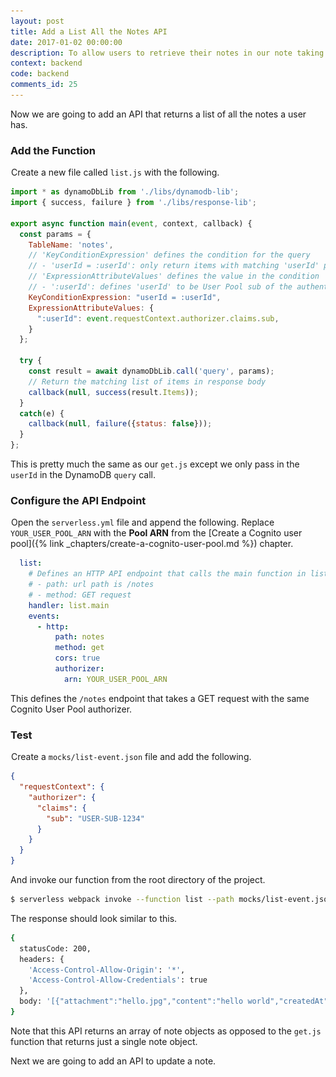 ```yaml
---
layout: post
title: Add a List All the Notes API
date: 2017-01-02 00:00:00
description: To allow users to retrieve their notes in our note taking app, we are going to add a list note GET API. To do this we will add a new Lambda function to our Serverless Framework project. The Lambda function will retrieve all the user’s notes from the DynamoDB table. We also need to ensure to set the Access-Control headers to enable CORS for our serverless backend API.
context: backend
code: backend
comments_id: 25
---
```


Now we are going to add an API that returns a list of all the notes a user has.

### Add the Function

<img class="code-marker" src="/assets/s.png" />Create a new file called `list.js` with the following.

``` javascript
import * as dynamoDbLib from './libs/dynamodb-lib';
import { success, failure } from './libs/response-lib';

export async function main(event, context, callback) {
  const params = {
    TableName: 'notes',
    // 'KeyConditionExpression' defines the condition for the query
    // - 'userId = :userId': only return items with matching 'userId' partition key
    // 'ExpressionAttributeValues' defines the value in the condition
    // - ':userId': defines 'userId' to be User Pool sub of the authenticated user
    KeyConditionExpression: "userId = :userId",
    ExpressionAttributeValues: {
      ":userId": event.requestContext.authorizer.claims.sub,
    }
  };

  try {
    const result = await dynamoDbLib.call('query', params);
    // Return the matching list of items in response body
    callback(null, success(result.Items));
  }
  catch(e) {
    callback(null, failure({status: false}));
  }
};
```

This is pretty much the same as our `get.js` except we only pass in the `userId` in the DynamoDB `query` call.

### Configure the API Endpoint

<img class="code-marker" src="/assets/s.png" />Open the `serverless.yml` file and append the following. Replace `YOUR_USER_POOL_ARN` with the **Pool ARN** from the [Create a Cognito user pool]({% link _chapters/create-a-cognito-user-pool.md %}) chapter.

``` yaml
  list:
    # Defines an HTTP API endpoint that calls the main function in list.js
    # - path: url path is /notes
    # - method: GET request
    handler: list.main
    events:
      - http:
          path: notes
          method: get
          cors: true
          authorizer:
            arn: YOUR_USER_POOL_ARN
```

This defines the `/notes` endpoint that takes a GET request with the same Cognito User Pool authorizer.

### Test

<img class="code-marker" src="/assets/s.png" />Create a `mocks/list-event.json` file and add the following.

``` json
{
  "requestContext": {
    "authorizer": {
      "claims": {
        "sub": "USER-SUB-1234"
      }
    }
  }
}
```

And invoke our function from the root directory of the project.

``` bash
$ serverless webpack invoke --function list --path mocks/list-event.json
```

The response should look similar to this.

``` bash
{
  statusCode: 200,
  headers: {
    'Access-Control-Allow-Origin': '*',
    'Access-Control-Allow-Credentials': true
  },
  body: '[{"attachment":"hello.jpg","content":"hello world","createdAt":1487800950620,"noteId":"578eb840-f70f-11e6-9d1a-1359b3b22944","userId":"USER-SUB-1234"}]'
}
```

Note that this API returns an array of note objects as opposed to the `get.js` function that returns just a single note object.

Next we are going to add an API to update a note.
